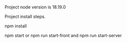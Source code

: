 Project node version is 18.19.0

Project install steps.

npm install

npm start or npm run start-front and npm run start-server

